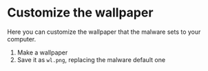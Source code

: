 # Customize the wallpaper 
Here you can customize the wallpaper that the malware sets to your computer.

1. Make a wallpaper
2. Save it as `wl.png`, replacing the malware default one
